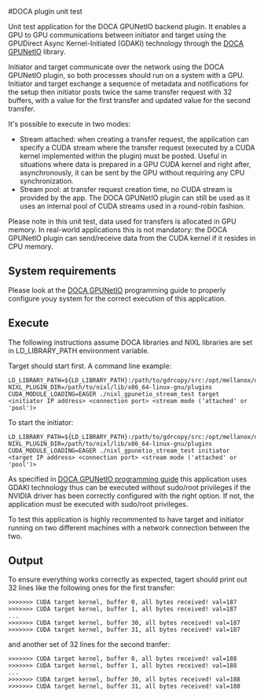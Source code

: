 #DOCA plugin unit test

Unit test application for the DOCA GPUNetIO backend plugin. It enables a GPU to GPU communications between initiator and target using the GPUDirect Async Kernel-Initiated (GDAKI) technology through the [DOCA GPUNetIO](https://docs.nvidia.com/doca/sdk/doca+gpunetio/index.html) library.

Initiator and target communicate over the network using the DOCA GPUNetIO plugin, so both processes should run on a system with a GPU. Initiator and target exchange a sequence of metadata and notifications for the setup then initiator posts twice the same transfer request with 32 buffers, with a value for the first transfer and updated value for the second transfer.

It's possible to execute in two modes:
- Stream attached: when creating a transfer request, the application can specify a CUDA stream where the transfer request (executed by a CUDA kernel implemented within the plugin) must be posted. Useful in situations where data is prepared in a GPU CUDA kernel and right after, asynchronously, it can be sent by the GPU without requiring any CPU synchronization.
- Stream pool: at transfer request creation time, no CUDA stream is provided by the app. The DOCA GPUNetIO plugin can still be used as it uses an internal pool of CUDA streams used in a round-robin fashion.

Please note in this unit test, data used for transfers is allocated in GPU memory. In real-world applications this is not mandatory: the DOCA GPUNetIO plugin can send/receive data from the CUDA kernel if it resides in CPU memory.

## System requirements

Please look at the [DOCA GPUNetIO](https://docs.nvidia.com/doca/sdk/doca+gpunetio/index.html) programming guide to properly configure youy system for the correct execution of this application.

## Execute

The following instructions assume DOCA libraries and NIXL libraries are set in LD_LIBRARY_PATH environment variable.

Target should start first. A command line example:

```
LD_LIBRARY_PATH=${LD_LIBRARY_PATH}:/path/to/gdrcopy/src:/opt/mellanox/doca NIXL_PLUGIN_DIR=/path/to/nixl/lib/x86_64-linux-gnu/plugins CUDA_MODULE_LOADING=EAGER ./nixl_gpunetio_stream_test target <initiator IP address> <connection port> <stream mode ('attached' or 'pool')>
```

To start the initiator:

```
LD_LIBRARY_PATH=${LD_LIBRARY_PATH}:/path/to/gdrcopy/src:/opt/mellanox/doca NIXL_PLUGIN_DIR=/path/to/nixl/lib/x86_64-linux-gnu/plugins CUDA_MODULE_LOADING=EAGER ./nixl_gpunetio_stream_test initiator <target IP address> <connection port> <stream mode ('attached' or 'pool')>
```

As specified in [DOCA GPUNetIO programming guide](https://docs.nvidia.com/doca/sdk/doca+gpunetio/index.html#src-3670647880_id-.DOCAGPUNetIOv3.0.0-RunningwithoutRootPrivileges) this application uses GDAKI technology thus can be executed without sudo/root privileges if the NVIDIA driver has been correctly configured with the right option. If not, the application must be executed with sudo/root privileges.

To test this application is highly recommented to have target and initiator running on two different machines with a network connection between the two.

## Output

To ensure everything works correctly as expected, tagert should print out 32 lines like the following ones for the first transfer:

```
>>>>>>> CUDA target kernel, buffer 0, all bytes received! val=187
>>>>>>> CUDA target kernel, buffer 1, all bytes received! val=187
...
>>>>>>> CUDA target kernel, buffer 30, all bytes received! val=187
>>>>>>> CUDA target kernel, buffer 31, all bytes received! val=187
```

and another set of 32 lines for the second tranfer:

```
>>>>>>> CUDA target kernel, buffer 0, all bytes received! val=188
>>>>>>> CUDA target kernel, buffer 1, all bytes received! val=188
...
>>>>>>> CUDA target kernel, buffer 30, all bytes received! val=188
>>>>>>> CUDA target kernel, buffer 31, all bytes received! val=188
```
